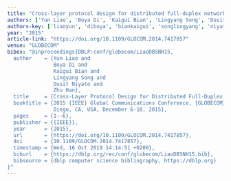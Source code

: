 ```yaml
---
title: "Cross-layer protocol design for distributed full-duplex network"
authors: ['Yun Liao', 'Boya Di', 'Kaigui Bian', 'Lingyang Song', 'Dusit Niyato', 'Zhu Han']
authors-key: ['liaoyun', 'diboya', 'biankaigui', 'songlingyang', 'niyatodusit', 'hanzhu']
year: "2015"
article-link: "https://doi.org/10.1109/GLOCOM.2014.7417857"
venue: "GLOBECOM"
bibex: "@inproceedings{DBLP:conf/globecom/LiaoDBSNH15,
  author    = {Yun Liao and
               Boya Di and
               Kaigui Bian and
               Lingyang Song and
               Dusit Niyato and
               Zhu Han},
  title     = {Cross-Layer Protocol Design for Distributed Full-Duplex Network},
  booktitle = {2015 {IEEE} Global Communications Conference, {GLOBECOM} 2015, San
               Diego, CA, USA, December 6-10, 2015},
  pages     = {1--6},
  publisher = {{IEEE}},
  year      = {2015},
  url       = {https://doi.org/10.1109/GLOCOM.2014.7417857},
  doi       = {10.1109/GLOCOM.2014.7417857},
  timestamp = {Wed, 16 Oct 2019 14:14:51 +0200},
  biburl    = {https://dblp.org/rec/conf/globecom/LiaoDBSNH15.bib},
  bibsource = {dblp computer science bibliography, https://dblp.org}
}"
---
```


